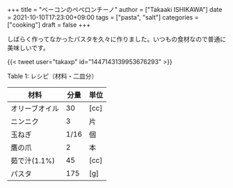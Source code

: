 +++
title = "ベーコンのペペロンチーノ"
author = ["Takaaki ISHIKAWA"]
date = 2021-10-10T17:23:00+09:00
tags = ["pasta", "salt"]
categories = ["cooking"]
draft = false
+++

しばらく作ってなかったパスタを久々に作りました。いつもの食材なので普通に美味しいです。

{{< tweet user="takaxp" id="1447143139953676293" >}}

<div class="table-caption">
  <span class="table-number">Table 1</span>:
  レシピ（材料・二皿分）
</div>

| 材料      | 分量 | 単位 |
|---------|----|----|
| オリーブオイル | 30   | [cc] |
| ニンニク  | 3    | 片   |
| 玉ねぎ    | 1/16 | 個   |
| 鷹の爪    | 2    | 本   |
| 茹で汁(1.1%) | 45   | [cc] |
| パスタ    | 175  | [g]  |
